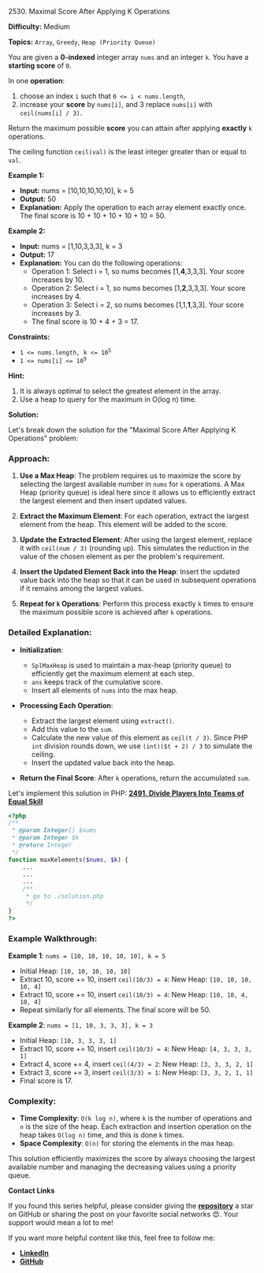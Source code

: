 2530\. Maximal Score After Applying K Operations

**Difficulty:** Medium

**Topics:** `Array`, `Greedy`, `Heap (Priority Queue)`

You are given a **0-indexed** integer array `nums` and an integer `k`. You have a **starting score** of `0`.

In one **operation**:

1. choose an index `i` such that `0 <= i < nums.length`,
2. increase your **score** by `nums[i]`, and
3 replace `nums[i]` with `ceil(nums[i] / 3)`.

Return the maximum possible **score** you can attain after applying **exactly** `k` operations.

The ceiling function `ceil(val)` is the least integer greater than or equal to `val`.



**Example 1:**

- **Input:** nums = [10,10,10,10,10], k = 5
- **Output:** 50
- **Explanation:** Apply the operation to each array element exactly once. The final score is 10 + 10 + 10 + 10 + 10 = 50.

**Example 2:**

- **Input:** nums = [1,10,3,3,3], k = 3
- **Output:** 17
- **Explanation:** You can do the following operations:
  - Operation 1: Select i = 1, so nums becomes [1,**4**,3,3,3]. Your score increases by 10.
  - Operation 2: Select i = 1, so nums becomes [1,**2**,3,3,3]. Your score increases by 4.
  - Operation 3: Select i = 2, so nums becomes [1,1,**1**,3,3]. Your score increases by 3.
  - The final score is 10 + 4 + 3 = 17.



**Constraints:**

- <code>1 <= nums.length, k <= 10<sup>5</sup></code>
- <code>1 <= nums[i] <= 10<sup>9</sup></code>

**Hint:**
1. It is always optimal to select the greatest element in the array.
2. Use a heap to query for the maximum in O(log n) time.


**Solution:**

Let's break down the solution for the "Maximal Score After Applying K Operations" problem:

### Approach:

1. **Use a Max Heap**: The problem requires us to maximize the score by selecting the largest available number in `nums` for `k` operations. A Max Heap (priority queue) is ideal here since it allows us to efficiently extract the largest element and then insert updated values.

2. **Extract the Maximum Element**: For each operation, extract the largest element from the heap. This element will be added to the score.

3. **Update the Extracted Element**: After using the largest element, replace it with `ceil(num / 3)` (rounding up). This simulates the reduction in the value of the chosen element as per the problem's requirement.

4. **Insert the Updated Element Back into the Heap**: Insert the updated value back into the heap so that it can be used in subsequent operations if it remains among the largest values.

5. **Repeat for `k` Operations**: Perform this process exactly `k` times to ensure the maximum possible score is achieved after `k` operations.

### Detailed Explanation:

- **Initialization**:
  - `SplMaxHeap` is used to maintain a max-heap (priority queue) to efficiently get the maximum element at each step.
  - `ans` keeps track of the cumulative score.
  - Insert all elements of `nums` into the max heap.

- **Processing Each Operation**:
  - Extract the largest element using `extract()`.
  - Add this value to the `sum`.
  - Calculate the new value of this element as `ceil(t / 3)`. Since PHP `int` division rounds down, we use `(int)($t + 2) / 3` to simulate the ceiling.
  - Insert the updated value back into the heap.

- **Return the Final Score**: After `k` operations, return the accumulated `sum`.

Let's implement this solution in PHP: **[2491. Divide Players Into Teams of Equal Skill](https://github.com/mah-shamim/leet-code-in-php/tree/main/algorithms/002491-divide-players-into-teams-of-equal-skill/solution.php)**

```php
<?php
/**
 * @param Integer[] $nums
 * @param Integer $k
 * @return Integer
 */
function maxKelements($nums, $k) {
    ...
    ...
    ...
    /**
     * go to ./solution.php
     */
}
?>
```

### Example Walkthrough:

**Example 1**: `nums = [10, 10, 10, 10, 10], k = 5`
- Initial Heap: `[10, 10, 10, 10, 10]`
- Extract 10, score += 10, insert `ceil(10/3) = 4`: New Heap: `[10, 10, 10, 10, 4]`
- Extract 10, score += 10, insert `ceil(10/3) = 4`: New Heap: `[10, 10, 4, 10, 4]`
- Repeat similarly for all elements. The final score will be 50.

**Example 2**: `nums = [1, 10, 3, 3, 3], k = 3`
- Initial Heap: `[10, 3, 3, 3, 1]`
- Extract 10, score += 10, insert `ceil(10/3) = 4`: New Heap: `[4, 3, 3, 3, 1]`
- Extract 4, score += 4, insert `ceil(4/3) = 2`: New Heap: `[3, 3, 3, 2, 1]`
- Extract 3, score += 3, insert `ceil(3/3) = 1`: New Heap: `[3, 3, 2, 1, 1]`
- Final score is 17.

### Complexity:

- **Time Complexity**: `O(k log n)`, where `k` is the number of operations and `n` is the size of the heap. Each extraction and insertion operation on the heap takes `O(log n)` time, and this is done `k` times.
- **Space Complexity**: `O(n)` for storing the elements in the max heap.

This solution efficiently maximizes the score by always choosing the largest available number and managing the decreasing values using a priority queue.

**Contact Links**

If you found this series helpful, please consider giving the **[repository](https://github.com/mah-shamim/leet-code-in-php)** a star on GitHub or sharing the post on your favorite social networks 😍. Your support would mean a lot to me!

If you want more helpful content like this, feel free to follow me:

- **[LinkedIn](https://www.linkedin.com/in/arifulhaque/)**
- **[GitHub](https://github.com/mah-shamim)**